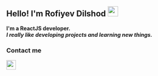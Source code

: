 ### <h2>Hello! I'm Rofiyev Dilshod <img src="https://media.giphy.com/media/hvRJCLFzcasrR4ia7z/giphy.gif" width="27px" /></h2>
<b>I'm a ReactJS developer.</b> <br />
<i><b>I really like developing projects and learning new things.</b></i><br/>
<h3>Contact me</h3>
<a href="https://www.instagram.com/rof1yev.js/" target="_blank">
  <img src="https://toppng.com/uploads/preview/ew-instagram-logo-transparent-related-keywords-logo-instagram-vector-2017-115629178687gobkrzwak.png" width="25px" />
</a>
